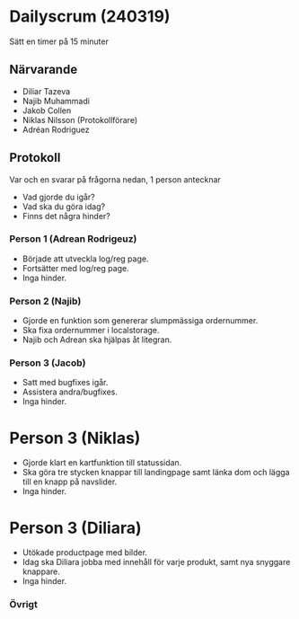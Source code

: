# Dailyscrum (240319)

Sätt en timer på 15 minuter

## Närvarande
* Diliar Tazeva
* Najib Muhammadi
* Jakob Collen
* Niklas Nilsson (Protokollförare)
* Adréan Rodriguez

## Protokoll
Var och en svarar på frågorna nedan, 1 person antecknar
* Vad gjorde du igår?
* Vad ska du göra idag?
* Finns det några hinder?

### Person 1 (Adrean Rodrigeuz)
* Började att utveckla log/reg page.
* Fortsätter med log/reg page.
* Inga hinder.

### Person 2 (Najib)
* Gjorde en funktion som genererar slumpmässiga ordernummer.
* Ska fixa ordernummer i localstorage. 
* Najib och Adrean ska hjälpas åt litegran.

### Person 3 (Jacob)
* Satt med bugfixes igår.
* Assistera andra/bugfixes.
* Inga hinder.


# Person 3 (Niklas)
* Gjorde klart en kartfunktion till statussidan.
* Ska göra tre stycken knappar till landingpage samt länka dom och lägga till en knapp på navslider.
* Inga hinder.


# Person 3 (Diliara)
* Utökade productpage med bilder.
* Idag ska Diliara jobba med innehåll för varje produkt, samt nya snyggare knappare.
* Inga hinder.


### Övrigt
